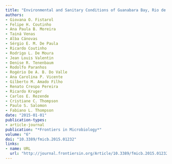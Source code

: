 ```yaml
---
title: "Environmental and Sanitary Conditions of Guanabara Bay, Rio de Janeiro"
authors:
- Giovana O. Fistarol
- Felipe H. Coutinho
- Ana Paula B. Moreira
- Tainá Venas
- Alba Cánovas
- Sérgio E. M. De Paula
- Ricardo Coutinho
- Rodrigo L. De Moura
- Jean Louis Valentin
- Denise R. Tenenbaum
- Rodolfo Paranhos
- Rogério De A. B. Do Valle
- Ana Carolina P. Vicente
- Gilberto M. Amado Filho
- Renato Crespo Pereira
- Ricardo Kruger
- Carlos E. Rezende
- Cristiane C. Thompson
- Paulo S. Salomon
- Fabiano L. Thompson
date: "2015-01-01"
publication-types:
- article-journal
publication: "*Frontiers in Microbiology*"
volume: "6"
doi: "10.3389/fmicb.2015.01232"
links:
- name: URL
  url: "http://journal.frontiersin.org/Article/10.3389/fmicb.2015.01232/abstract"
---
```


